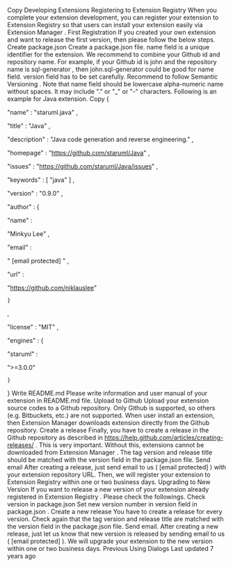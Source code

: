 Copy
Developing Extensions
Registering to Extension Registry
When you complete your extension development, you can register your extension to 
Extension Registry
 so that users can install your extension easily via 
Extension Manager
.
First Registration
If you created your own extension and want to release the first version, then please follow the below steps.
Create 
package.json
Create a 
package.json
 file. 
name
 field is a unique identifier for the extension. We recommend to combine your Github id and repository name. For example, if your Github id is 
john
 and the repository name is 
sql-generator
, then 
john.sql-generator
 could be good for 
name
 field. 
version
 field has to be set carefully. Recommend to follow 
Semantic Versioning
.
Note that 
name
 field should be lowercase alpha-numeric name without spaces. It may include "." or "_" or "-" characters.
Following is an example for Java extension.
Copy
{


    
"name"
: 
"staruml.java"
,


    
"title"
: 
"Java"
,


    
"description"
: 
"Java code generation and reverse engineering."
,


    
"homepage"
: 
"https://github.com/staruml/Java"
,


    
"issues"
: 
"https://github.com/staruml/Java/issues"
,


    
"keywords"
: [
"java"
]
,


    
"version"
: 
"0.9.0"
,


    
"author"
: {


        
"name"
:
 
"Minkyu Lee"
,


        
"email"
:
 
"
[email protected]
"
,


        
"url"
:
 
"https://github.com/niklauslee"


    }
,


    
"license"
: 
"MIT"
,


    
"engines"
: {


        
"staruml"
:
 
">=3.0.0"


    }


}
Write README.md
Please write information and user manual of your extension in 
README.md
 file.
Upload to Github
Upload your extension source codes to a Github repository. Only Github is supported, so others (e.g. Bitbuckets, etc.) are not supported. When user install an extension, then 
Extension Manager
 downloads extension directly from the Github repository.
Create a release
Finally, you have to create a release in the Github repository as described in 
https://help.github.com/articles/creating-releases/
. This is very important. Without this, extensions cannot be downloaded from 
Extension Manager
. The 
tag version
 and 
release title
 should be matched with the 
version
 field in the 
package.json
 file.
Send email
After creating a release, just send email to us (
[email protected]
) with your extension repository URL. Then, we will register your extension to 
Extension Registry
 within one or two business days.
Upgrading to New Version
If you want to release a new version of your extension already registered in 
Extension Registry
. Please check the followings.
Check 
version
 in 
package.json
Set new version number in 
version
 field in 
package.json
.
Create a new release
You have to create a release for every version. Check again that the 
tag version
 and 
release title
 are matched with the 
version
 field in the 
package.json
 file.
Send email.
After creating a new release, just let us know that new version is released by sending email to us (
[email protected]
). We will upgrade your extension to the new version within one or two business days.
Previous
Using Dialogs
Last updated 
7 years ago
